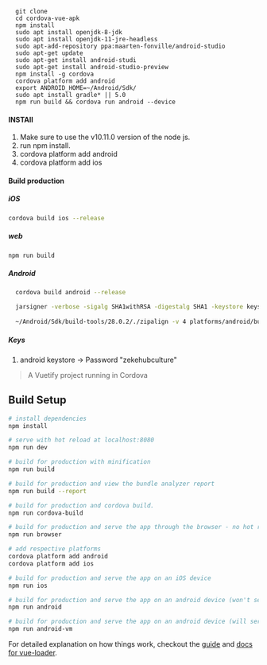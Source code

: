 ```
  git clone 
  cd cordova-vue-apk
  npm install
  sudo apt install openjdk-8-jdk
  sudo apt install openjdk-11-jre-headless
  sudo apt-add-repository ppa:maarten-fonville/android-studio
  sudo apt-get update
  sudo apt-get install android-studi
  sudo apt-get install android-studio-preview
  npm install -g cordova
  cordova platform add android
  export ANDROID_HOME=~/Android/Sdk/
  sudo apt install gradle* || 5.0
  npm run build && cordova run android --device
```

#### INSTAll

1. Make sure to use the v10.11.0 version of the node js.
2. run npm install.
3. cordova platform add android
4. cordova platform add ios


#### Build production

##### iOS
``` bash
cordova build ios --release
```

##### web
``` bash
npm run build
```

##### Android
``` bash
  cordova build android --release

  jarsigner -verbose -sigalg SHA1withRSA -digestalg SHA1 -keystore keys/android.jks platforms/android/build/outputs/apk/release/android-release-unsigned.apk zeke_name
  
  ~/Android/Sdk/build-tools/28.0.2/./zipalign -v 4 platforms/android/build/outputs/apk/release/android-release-unsigned.apk ./Zeke.apk
```

##### Keys

1. android keystore -> Password "zekehubculture"

> A Vuetify project running in Cordova

## Build Setup

``` bash
# install dependencies
npm install

# serve with hot reload at localhost:8080
npm run dev

# build for production with minification
npm run build

# build for production and view the bundle analyzer report
npm run build --report

# build for production and cordova build.
npm run cordova-build

# build for production and serve the app through the browser - no hot reload.
npm run browser

# add respective platforms
cordova platform add android
cordova platform add ios

# build for production and serve the app on an iOS device
npm run ios

# build for production and serve the app on an android device (won't serve on a virtual device)
npm run android

# build for production and serve the app on an android device (will serve on a virtual device or physical device - prefers virtual)
npm run android-vm
```

For detailed explanation on how things work, checkout the [guide](http://vuejs-templates.github.io/webpack/) and [docs for vue-loader](http://vuejs.github.io/vue-loader).
